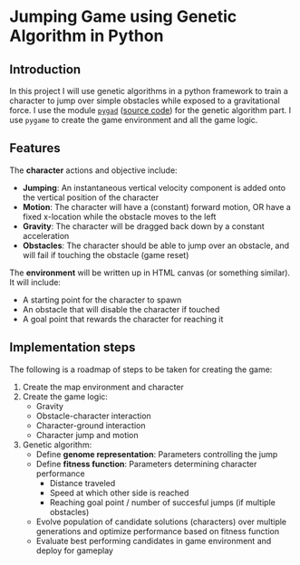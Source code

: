 # Jumping Game using Genetic Algorithm in Python

## Introduction
In this project I will use genetic algorithms in a python framework to train a character to jump over simple obstacles while exposed to a gravitational force. I use the module [`pygad`](https://pygad.readthedocs.io/en/latest/) ([source code](https://github.com/ahmedfgad/GeneticAlgorithmPython)) for the genetic algorithm part. I use `pygame` to create the game environment and all the game logic.

## Features
The **character** actions and objective include:
- **Jumping**: An instantaneous vertical velocity component is added onto the vertical position of the character
- **Motion**: The character will have a (constant) forward motion, OR have a fixed x-location while the obstacle moves to the left
- **Gravity**: The character will be dragged back down by a constant acceleration
- **Obstacles**: The character should be able to jump over an obstacle, and will fail if touching the obstacle (game reset)

The **environment** will be written up in HTML canvas (or something similar). It will include:
- A starting point for the character to spawn
- An obstacle that will disable the character if touched
- A goal point that rewards the character for reaching it

## Implementation steps
The following is a roadmap of steps to be taken for creating the game:
1. Create the map environment and character
2. Create the game logic: 
   - Gravity 
   - Obstacle-character interaction
   - Character-ground interaction
   - Character jump and motion
3. Genetic algorithm:
   - Define **genome representation**: Parameters controlling the jump
   - Define **fitness function**: Parameters determining character    performance
     - Distance traveled
     - Speed at which other side is reached
     - Reaching goal point / number of succesful jumps (if multiple    obstacles)
   - Evolve population of candidate solutions (characters) over multiple    generations and optimize performance based on fitness function
   - Evaluate best performing candidates in game environment and deploy   for  gameplay

